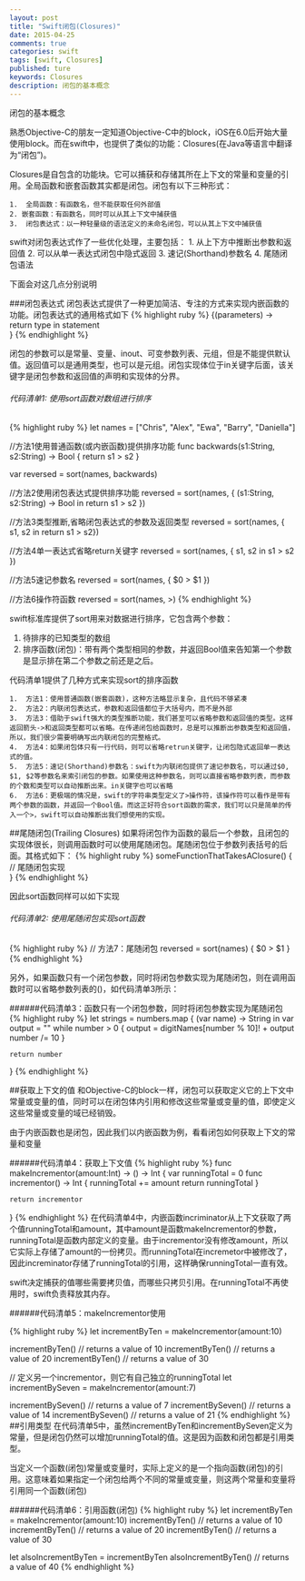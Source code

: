 ```yaml
---
layout: post
title: "Swift闭包(Closures)"
date: 2015-04-25
comments: true
categories: swift
tags: [swift, Closures]
published: ture
keywords: Closures
description: 闭包的基本概念
---
```

闭包的基本概念

熟悉Objective-C的朋友一定知道Objective-C中的block，iOS在6.0后开始大量使用block。而在swift中，也提供了类似的功能：Closures(在Java等语言中翻译为“闭包”)。

Closures是自包含的功能块。它可以捕获和存储其所在上下文的常量和变量的引用。全局函数和嵌套函数其实都是闭包。闭包有以下三种形式：

    1.  全局函数：有函数名，但不能获取任何外部值
    2. 嵌套函数：有函数名，同时可以从其上下文中捕获值
    3. 	闭包表达式：以一种轻量级的语法定义的未命名闭包，可以从其上下文中捕获值
swift对闭包表达式作了一些优化处理，主要包括：
	1.	从上下方中推断出参数和返回值
	2.	可以从单一表达式闭包中隐式返回
	3.	速记(Shorthand)参数名
	4.	尾随闭包语法

下面会对这几点分别说明

###闭包表达式
闭包表达式提供了一种更加简洁、专注的方式来实现内嵌函数的功能。闭包表达式的通用格式如下
{% highlight ruby %} 
 {(parameters) -> return type in
    statement   
}
{% endhighlight %}


闭包的参数可以是常量、变量、inout、可变参数列表、元组，但是不能提供默认值。返回值可以是通用类型，也可以是元组。闭包实现体位于in关键字后面，该关键字是闭包参数和返回值的声明和实现体的分界。

###### 代码清单1: 使用sort函数对数组进行排序
{% highlight ruby %}
let names = ["Chris", "Alex", "Ewa", "Barry", "Daniella"]

//方法1使用普通函数(或内嵌函数)提供排序功能
func backwards(s1:String, s2:String) -> Bool {
    return s1 > s2
}

var reversed = sort(names, backwards)

//方法2使用闭包表达式提供排序功能
reversed = sort(names, {
        (s1:String, s2:String) -> Bool in
            return s1 > s2
    })

//方法3类型推断,省略闭包表达式的参数及返回类型
reversed = sort(names, { s1, s2 in return s1 > s2})

//方法4单一表达式省略return关键字
reversed = sort(names, { s1, s2 in s1 > s2 })

//方法5速记参数名
reversed = sort(names, { $0 > $1 })

//方法6操作符函数
reversed = sort(names, >)
{% endhighlight %}

swift标准库提供了sort用来对数据进行排序，它包含两个参数：

1. 待排序的已知类型的数组
2. 排序函数(闭包)：带有两个类型相同的参数，并返回Bool值来告知第一个参数是显示排在第二个参数之前还是之后。

代码清单1提供了几种方式来实现sort的排序函数

    1.	方法1：使用普通函数(嵌套函数)，这种方法略显示复杂，且代码不够紧凑
	2.	方法2：内联闭包表达式，参数和返回值都位于大括号内，而不是外部
	3.	方法3：借助于swift强大的类型推断功能，我们甚至可以省略参数和返回值的类型。这样返回箭头->和返回类型都可以省略。在传递闭包给函数时，总是可以推断出参数类型和返回值，所以，我们很少需要明确写出内联闭包的完整格式。
	4.	方法4：如果闭包体只有一行代码，则可以省略retrun关键字，让闭包隐式返回单一表达式的值。
	5.	方法5：速记(Shorthand)参数名：swift为内联闭包提供了速记参数名，可以通过$0, $1, $2等参数名来索引闭包的参数。如果使用这种参数名，则可以直接省略参数列表，而参数的个数和类型可以自动推断出来。in关键字也可以省略
	6.	方法6：更极端的情况是，swift的字符串类型定义了>操作符，该操作符可以看作是带有两个参数的函数，并返回一个Bool值。而这正好符合sort函数的需求，我们可以只是简单的传入一个>，swift可以自动推断出我们想使用的实现。
##尾随闭包(Trailing Closures)
如果将闭包作为函数的最后一个参数，且闭包的实现体很长，则调用函数时可以使用尾随闭包。尾随闭包位于参数列表括号的后面。其格式如下：
{% highlight ruby %}
someFunctionThatTakesAClosure() {
    // 尾随闭包实现    
}
{% endhighlight %}

因此sort函数同样可以如下实现

###### 代码清单2: 使用尾随闭包实现sort函数
{% highlight ruby %}
// 方法7：尾随闭包
reversed = sort(names) { $0 > $1 }
{% endhighlight %}

另外，如果函数只有一个闭包参数，同时将闭包参数实现为尾随闭包，则在调用函数时可以省略参数列表的()，如代码清单3所示：

######代码清单3：函数只有一个闭包参数，同时将闭包参数实现为尾随闭包
{% highlight ruby %}
let strings = numbers.map {
    (var name) -> String in
    var output = ""
    while number > 0 {
        output = digitNames[number % 10]! + output
        number /= 10
    }

    return number
}
{% endhighlight %}

##获取上下文的值
和Objective-C的block一样，闭包可以获取定义它的上下文中常量或变量的值，同时可以在闭包体内引用和修改这些常量或变量的值，即使定义这些常量或变量的域已经销毁。

由于内嵌函数也是闭包，因此我们以内嵌函数为例，看看闭包如何获取上下文的常量和变量

######代码清单4：获取上下文值
{% highlight ruby %}
func makeIncrementor(amount:Int) -> () -> Int {
    var runningTotal = 0
    func incrementor() -> Int {
        runningTotal += amount
        return runningTotal
    }

    return incrementor
}
{% endhighlight %}
在代码清单4中，内嵌函数incriminator从上下文获取了两个值runningTotal和amount，其中amount是函数makeIncrementor的参数，runningTotal是函数内部定义的变量。由于incrementor没有修改amount，所以它实际上存储了amount的一份拷贝。而runningTotal在incremetor中被修改了，因此increminator存储了runningTotal的引用，这样确保runningTotal一直有效。

 swift决定捕获的值哪些需要拷贝值，而哪些只拷贝引用。在runningTotal不再使用时，swift负责释放其内存。

######代码清单5：makeIncrementor使用

{% highlight ruby %}
let incrementByTen = makeIncrementor(amount:10)

incrementByTen()    // returns a value of 10
incrementByTen()    // returns a value of 20
incrementByTen()    // returns a value of 30

// 定义另一个incrementor，则它有自己独立的runningTotal
let incrementBySeven = makeIncrementor(amount:7)

incrementBySeven()  // returns a value of 7
incrementBySeven()  // returns a value of 14
incrementBySeven()  // returns a value of 21
{% endhighlight %}
##引用类型
在代码清单5中，虽然incrementByTen和incrementBySeven定义为常量，但是闭包仍然可以增加runningTotal的值。这是因为函数和闭包都是引用类型。

当定义一个函数(闭包)常量或变量时，实际上定义的是一个指向函数(闭包)的引用。这意味着如果指定一个闭包给两个不同的常量或变量，则这两个常量和变量将引用同一个函数(闭包)

######代码清单6：引用函数(闭包)
{% highlight ruby %}
let incrementByTen = makeIncrementor(amount:10)
incrementByTen()    // returns a value of 10
incrementByTen()    // returns a value of 20
incrementByTen()    // returns a value of 30

let alsoIncrementByTen = incrementByTen
alsoIncrementByTen()  // returns a value of 40
{% endhighlight %}
